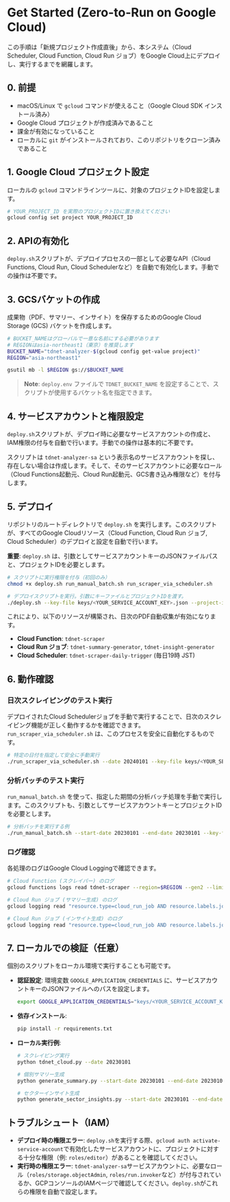 # Get Started (Zero-to-Run on Google Cloud)

この手順は「新規プロジェクト作成直後」から、本システム（Cloud Scheduler, Cloud Function, Cloud Run ジョブ）をGoogle Cloud上にデプロイし、実行するまでを網羅します。

## 0. 前提
- macOS/Linux で `gcloud` コマンドが使えること（Google Cloud SDK インストール済み）
- Google Cloud プロジェクトが作成済みであること
- 課金が有効になっていること
- ローカルに `git` がインストールされており、このリポジトリをクローン済みであること

## 1. Google Cloud プロジェクト設定
ローカルの `gcloud` コマンドラインツールに、対象のプロジェクトIDを設定します。

```bash
# YOUR_PROJECT_ID を実際のプロジェクトIDに置き換えてください
gcloud config set project YOUR_PROJECT_ID
```

## 2. APIの有効化
`deploy.sh`スクリプトが、デプロイプロセスの一部として必要なAPI（Cloud Functions, Cloud Run, Cloud Schedulerなど）を自動で有効化します。手動での操作は不要です。

## 3. GCSバケットの作成
成果物（PDF、サマリー、インサイト）を保存するためのGoogle Cloud Storage (GCS) バケットを作成します。

```bash
# BUCKET_NAMEはグローバルで一意な名前にする必要があります
# REGIONはasia-northeast1（東京）を推奨します
BUCKET_NAME="tdnet-analyzer-$(gcloud config get-value project)"
REGION="asia-northeast1"

gsutil mb -l $REGION gs://$BUCKET_NAME
```
> **Note**: `deploy.env` ファイルで `TDNET_BUCKET_NAME` を設定することで、スクリプトが使用するバケット名を指定できます。

## 4. サービスアカウントと権限設定
`deploy.sh`スクリプトが、デプロイ時に必要なサービスアカウントの作成と、IAM権限の付与を自動で行います。手動での操作は基本的に不要です。

スクリプトは `tdnet-analyzer-sa` という表示名のサービスアカウントを探し、存在しない場合は作成します。そして、そのサービスアカウントに必要なロール（Cloud Functions起動元、Cloud Run起動元、GCS書き込み権限など）を付与します。

## 5. デプロイ
リポジトリのルートディレクトリで `deploy.sh` を実行します。このスクリプトが、すべてのGoogle Cloudリソース（Cloud Function, Cloud Run ジョブ, Cloud Scheduler）のデプロイと設定を自動で行います。

**重要**: `deploy.sh` は、引数としてサービスアカウントキーのJSONファイルパスと、プロジェクトIDを必要とします。

```bash
# スクリプトに実行権限を付与（初回のみ）
chmod +x deploy.sh run_manual_batch.sh run_scraper_via_scheduler.sh

# デプロイスクリプトを実行。引数にキーファイルとプロジェクトIDを渡す。
./deploy.sh --key-file keys/<YOUR_SERVICE_ACCOUNT_KEY>.json --project-id <YOUR_PROJECT_ID>
```
これにより、以下のリソースが構築され、日次のPDF自動収集が有効になります。
- **Cloud Function**: `tdnet-scraper`
- **Cloud Run ジョブ**: `tdnet-summary-generator`, `tdnet-insight-generator`
- **Cloud Scheduler**: `tdnet-scraper-daily-trigger` (毎日19時 JST)

## 6. 動作確認

### 日次スクレイピングのテスト実行
デプロイされたCloud Schedulerジョブを手動で実行することで、日次のスクレイピング機能が正しく動作するかを確認できます。`run_scraper_via_scheduler.sh` は、このプロセスを安全に自動化するものです。

```bash
# 特定の日付を指定して安全に手動実行
./run_scraper_via_scheduler.sh --date 20240101 --key-file keys/<YOUR_SERVICE_ACCOUNT_KEY>.json --project-id <YOUR_PROJECT_ID>
```

### 分析バッチのテスト実行
`run_manual_batch.sh` を使って、指定した期間の分析バッチ処理を手動で実行します。このスクリプトも、引数としてサービスアカウントキーとプロジェクトIDを必要とします。

```bash
# 分析バッチを実行する例
./run_manual_batch.sh --start-date 20230101 --end-date 20230101 --key-file keys/<YOUR_SERVICE_ACCOUNT_KEY>.json --project-id <YOUR_PROJECT_ID>
```

### ログ確認
各処理のログはGoogle Cloud Loggingで確認できます。

```bash
# Cloud Function (スクレイパー) のログ
gcloud functions logs read tdnet-scraper --region=$REGION --gen2 --limit=50

# Cloud Run ジョブ (サマリー生成) のログ
gcloud logging read "resource.type=cloud_run_job AND resource.labels.job_name=tdnet-summary-generator" --limit=50

# Cloud Run ジョブ (インサイト生成) のログ
gcloud logging read "resource.type=cloud_run_job AND resource.labels.job_name=tdnet-insight-generator" --limit=50
```

## 7. ローカルでの検証（任意）
個別のスクリプトをローカル環境で実行することも可能です。

- **認証設定**:
  環境変数 `GOOGLE_APPLICATION_CREDENTIALS` に、サービスアカウントキーのJSONファイルへのパスを設定します。
  ```bash
  export GOOGLE_APPLICATION_CREDENTIALS="keys/<YOUR_SERVICE_ACCOUNT_KEY>.json"
  ```

- **依存インストール**:
  ```bash
  pip install -r requirements.txt
  ```

- **ローカル実行例**:
  ```bash
  # スクレイピング実行
  python tdnet_cloud.py --date 20230101

  # 個別サマリー生成
  python generate_summary.py --start-date 20230101 --end-date 20230101

  # セクターインサイト生成
  python generate_sector_insights.py --start-date 20230101 --end-date 20230101
  ```

## トラブルシュート（IAM）
- **デプロイ時の権限エラー**: `deploy.sh`を実行する際、`gcloud auth activate-service-account`で有効化したサービスアカウントに、プロジェクトに対する十分な権限（例: `roles/editor`）があることを確認してください。
- **実行時の権限エラー**: `tdnet-analyzer-sa`サービスアカウントに、必要なロール（`roles/storage.objectAdmin`, `roles/run.invoker`など）が付与されているか、GCPコンソールのIAMページで確認してください。`deploy.sh`がこれらの権限を自動で設定します。 